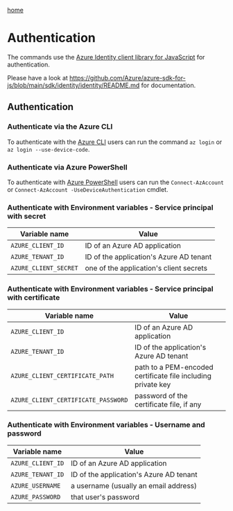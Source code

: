 [home](/readme.md)

# Authentication


The commands use the [Azure Identity client library for JavaScript](https://www.npmjs.com/package/@azure/identity) for authentication.

Please have a look at https://github.com/Azure/azure-sdk-for-js/blob/main/sdk/identity/identity/README.md for documentation.

## Authentication

### Authenticate via the Azure CLI

To authenticate with the [Azure CLI](https://github.com/Azure/azure-cli) users can run the command `az login` or `az login --use-device-code`.

### Authenticate via Azure PowerShell

To authenticate with [Azure PowerShell](https://github.com/Azure/azure-powershell) users can run the `Connect-AzAccount` or `Connect-AzAccount -UseDeviceAuthentication` cmdlet.

### Authenticate with Environment variables - Service principal with secret

| Variable name         | Value                                   |
| --------------------- | --------------------------------------- |
| `AZURE_CLIENT_ID`     | ID of an Azure AD application           |
| `AZURE_TENANT_ID`     | ID of the application's Azure AD tenant |
| `AZURE_CLIENT_SECRET` | one of the application's client secrets |

### Authenticate with Environment variables - Service principal with certificate

| Variable name                       | Value                                                        |
| ----------------------------------- | ------------------------------------------------------------ |
| `AZURE_CLIENT_ID`                   | ID of an Azure AD application                                |
| `AZURE_TENANT_ID`                   | ID of the application's Azure AD tenant                      |
| `AZURE_CLIENT_CERTIFICATE_PATH`     | path to a PEM-encoded certificate file including private key |
| `AZURE_CLIENT_CERTIFICATE_PASSWORD` | password of the certificate file, if any                     |

### Authenticate with Environment variables - Username and password

| Variable name     | Value                                   |
| ----------------- | --------------------------------------- |
| `AZURE_CLIENT_ID` | ID of an Azure AD application           |
| `AZURE_TENANT_ID` | ID of the application's Azure AD tenant |
| `AZURE_USERNAME`  | a username (usually an email address)   |
| `AZURE_PASSWORD`  | that user's password                    |


